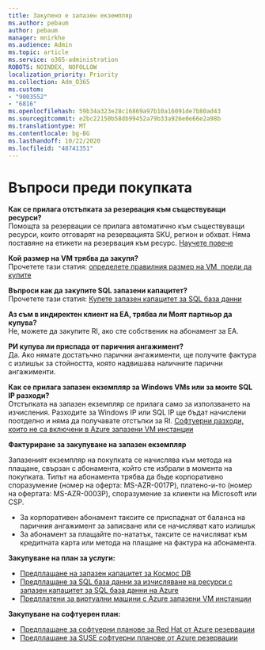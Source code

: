 ```yaml
---
title: Закупено е запазен екземпляр
ms.author: pebaum
author: pebaum
manager: mnirkhe
ms.audience: Admin
ms.topic: article
ms.service: o365-administration
ROBOTS: NOINDEX, NOFOLLOW
localization_priority: Priority
ms.collection: Adm_O365
ms.custom:
- "9003552"
- "6816"
ms.openlocfilehash: 59b34a323e28c16869a97b10a16091de7b80ad43
ms.sourcegitcommit: e2bc22150b58db99452a79b33a926e0e66e2a98b
ms.translationtype: MT
ms.contentlocale: bg-BG
ms.lasthandoff: 10/22/2020
ms.locfileid: "48741351"
---
```

# <a name="questions-before-purchase"></a>Въпроси преди покупката

**Как се прилага отстъпката за резервация към съществуващи ресурси?**  
Помощта за резервации се прилага автоматично към съществуващи ресурси, които отговарят на резервацията SKU, регион и обхват. Няма поставяне на етикети на резервация към ресурс. [Научете повече](https://docs.microsoft.com/azure/cost-management-billing/reservations/save-compute-costs-reservations?WT.mc_id=Portal-Microsoft_Azure_Support#how-reservation-discount-is-applied) 

**Кой размер на VM трябва да закупя?**  
Прочетете тази статия: [определете правилния размер на VM, преди да купите](https://docs.microsoft.com/azure/virtual-machines/windows/prepay-reserved-vm-instances?toc=/azure/billing/TOC.json&WT.mc_id=Portal-Microsoft_Azure_Support#determine-the-right-vm-size-before-you-buy)

**Въпроси как да закупите SQL запазени капацитет?**  
Прочетете тази статия: [Купете запазен капацитет за SQL база данни](https://docs.microsoft.com/azure/sql-database/sql-database-reserved-capacity?toc=/azure/billing/TOC.json&WT.mc_id=Portal-Microsoft_Azure_Support#buy-sql-database-reserved-capacity)

**Аз съм в индиректен клиент на EA, трябва ли Моят партньор да купува?**  
Не, можете да закупите RI, ако сте собственик на абонамент за EA.

**РИ купува ли приспада от паричния ангажимент?**  
Да. Ако нямате достатъчно парични ангажименти, ще получите фактура с излишък за стойността, която надвишава наличните парични ангажименти.

**Как се прилага запазен екземпляр за Windows VMs или за моите SQL IP разходи?**  
Отстъпката на запазен екземпляр се прилага само за използването на изчисления. Разходите за Windows IP или SQL IP ще бъдат начислени поотделно и няма да получавате отстъпки за RI. [Софтуерни разходи, които не са включени в Azure запазени VM инстанции](https://docs.microsoft.com/azure/billing/billing-reserved-instance-windows-software-costs?WT.mc_id=Portal-Microsoft_Azure_Support)  
      
**Фактуриране за закупуване на запазен екземпляр**  
      
Запазеният екземпляр на покупката се начислява към метода на плащане, свързан с абонамента, който сте избрали в момента на покупката. Типът на абонамента трябва да бъде корпоративно споразумение (номер на оферта: MS-AZR-0017P), платено-и-то (номер на офертата: MS-AZR-0003P), споразумение за клиенти на Microsoft или CSP.

-   За корпоративен абонамент таксите се приспаднат от баланса на паричния ангажимент за записване или се начисляват като излишък
-   За абонамент за плащайте по-нататък, таксите се начисляват към кредитната карта или метода на плащане на фактура на абонамента.

**Закупуване на план за услуги:**

-   [Предплащане на запазен капацитет за Космос DB](https://docs.microsoft.com/azure/cosmos-db/cosmos-db-reserved-capacity?WT.mc_id=Portal-Microsoft_Azure_Support)
-   [Предплащане за SQL база данни за изчисляване на ресурси с запазен капацитет за SQL база данни на Azure](https://docs.microsoft.com/azure/sql-database/sql-database-reserved-capacity?WT.mc_id=Portal-Microsoft_Azure_Support)
-   [Предплатени за виртуални машини с Azure запазени VM инстанции](https://docs.microsoft.com/azure/virtual-machines/windows/prepay-reserved-vm-instances?WT.mc_id=Portal-Microsoft_Azure_Support)

**Закупуване на софтуерен план:**

-   [Предплащане за софтуерни планове за Red Hat от Azure резервации](https://docs.microsoft.com/azure/virtual-machines/linux/prepay-rhel-software-charges?WT.mc_id=Portal-Microsoft_Azure_Support)
-   [Предплащане за SUSE софтуерни планове от Azure резервации](https://docs.microsoft.com/azure/virtual-machines/linux/prepay-suse-software-charges?WT.mc_id=Portal-Microsoft_Azure_Support)